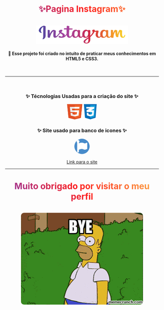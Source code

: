 <div align="center">
        <h1 style="background: linear-gradient(45deg, #833AB4, #FD1D1D, #FCB045);
    -webkit-background-clip: text;
    -webkit-text-fill-color: transparent;
    font-weight: bold;">✨Pagina Instagram✨</h1>
    </div>







    
<div align="center">
    <br>
    <img src="./src/assets/imagens-readme/instagram-logo.svg" alt="" width="300" height="60">
</div>

<h4 align="center"> 🧠 Esse projeto foi criado no intuito de praticar meus conhecimentos em HTML5 e CSS3.</h4>
<br>
<hr>
<br>
<div align="center">
        <h3>✨ Técnologias Usadas para a criação do site ✨</h3>
        <img src="./src/assets/imagens-readme/html-logo.svg" style="border-radius:50% alt="" width="50" height="50">
        <img src="./src/assets/imagens-readme/css-logo.svg" alt="" style="border-radius:50% width="100" height="50">
        <h3>✨ Site usado para banco de icones ✨</h3>
        <img src="./src/assets/imagens-readme/fontAwesome-logo.png" style="border-radius:50%" alt="" width="50" height="50">
</div>
<div align="center">

[Link para o site](https://fontawesome.com/icons)
</div>
<hr>


<h1 style="background: linear-gradient(45deg, #833AB4, #FD1D1D, #FCB045);
    -webkit-background-clip: text;
    -webkit-text-fill-color: transparent;
    font-weight: bold;" align="center">
Muito obrigado por visitar o meu perfil
</h1>
<br>

<div align="center">
<img src="./src/assets/imagens-readme/video-bye.gif" style="border-radius:10px;">

</div>
